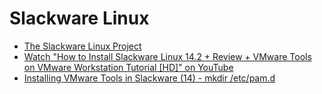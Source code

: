 # Slackware Linux

- [The Slackware Linux Project](http://www.slackware.com/)
- [Watch "How to Install Slackware Linux 14.2 + Review + VMware Tools on VMware Workstation Tutorial [HD]" on YouTube](https://youtu.be/ni-Fltd_ASo)
- [Installing VMware Tools in Slackware (14) - mkdir /etc/pam.d](https://lifeforce4.wordpress.com/2013/05/31/installing-vmware-tools-in-slackware-14/)
